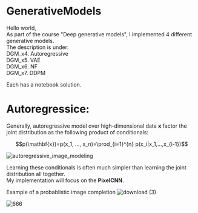 # GenerativeModels  

Hello world,  
As part of the course "Deep generative models", I implemented 4 different generative models.    
The description is under:  
DGM_x4. Autoregressive   
DGM_x5. VAE    
DGM_x6. NF    
DGM_x7. DDPM    

Each has a notebook solution.  
  
  
# Autoregressice:   
Generally, autoregressive model over high-dimensional data $\mathbf{x}$ factor the joint distribution as the following product of conditionals:  
  
$$p(\mathbf{x})=p(x_1, ..., x_n)=\prod_{i=1}^{n} p(x_i|x_1,...,x_{i-1})$$     
  
![autoregressive_image_modeling](https://wiki.math.uwaterloo.ca/statwiki/images/thumb/5/5b/xi_img.png/500px-xi_img.png)  

  
Learning these conditionals is often much simpler than learning the joint distribution all together.  
My implementation will focus on the **PixelCNN**.  

Example of a probablistic image completion
![download (3)](https://github.com/user-attachments/assets/5a360286-7aeb-46c3-a17e-5e56a9fc0492)   


          
![666](https://github.com/user-attachments/assets/4e4c417b-6d6e-4b1d-8eaf-e23d54d21e9c)
